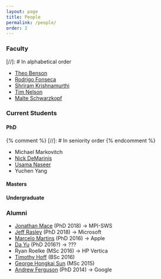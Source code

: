 ```yaml
---
layout: page
title: People
permalink: /people/
order: 2
---
```


### Faculty
[//]: # In alphabetical order
 - [Theo Benson](https://cs.brown.edu/~tab)
 - [Rodrigo Fonseca](https://cs.brown.edu/~rfonseca)
 - [Shriram Krishnamurthi](https://cs.brown.edu/~sk)
 - [Tim Nelson](https://cs.brown.edu/~tn)
 - [Malte Schwarzkopf](https://cs.brown.edu/~malte)

### Current Students
#### PhD
{% comment %}
[//]: # In seniority order
{% endcomment %}
 - Michael Markovitch
 - [Nick DeMarinis](https://cs.brown.edu/~ndemarin)
 - [Usama Naseer](https://cs.brown.edu/~unaseer)
 - Yuchen Yang


#### Masters


#### Undergraduate


### Alumni
 - [Jonathan Mace](https://people.mpi-sws.org/~jcmace) (PhD 2018) → MPI-SWS
 - [Jeff Rasley](http://cs.brown.edu/~jeffra/) (PhD 2018) → Microsoft
 - [Marcelo Martins](http://cs.brown.edu/people/martins/) (PhD 2016) → Apple
 - [Da Yu](http://cs.brown.edu/~dyu/) (PhD 2016?) → ???
 - Ryan Roelke (MSc 2016) → HP Vertica
 - [Timothy Hoff](https://www.linkedin.com/in/timothy-hoff-3b023041) (BSc 2016)
 - [George Hongkai Sun](https://www.monkeyhouse.info/) (MSc 2015)
 - [Andrew Ferguson](http://cs.brown.edu/~adf/) (PhD 2014) → Google

